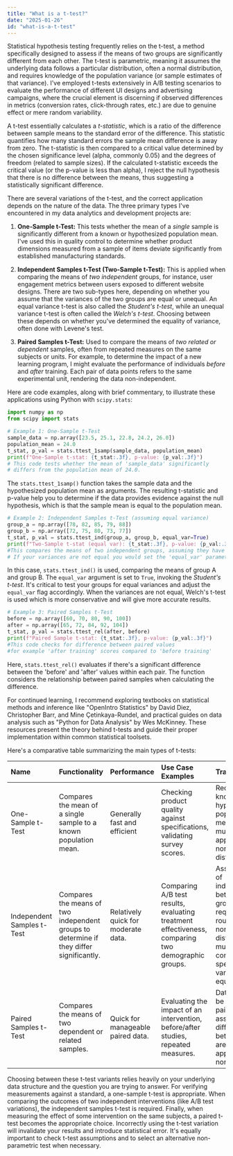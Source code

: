 ```yaml
---
title: "What is a t-test?"
date: "2025-01-26"
id: "what-is-a-t-test"
---
```


Statistical hypothesis testing frequently relies on the t-test, a method specifically designed to assess if the means of two groups are significantly different from each other. The t-test is parametric, meaning it assumes the underlying data follows a particular distribution, often a normal distribution, and requires knowledge of the population variance (or sample estimates of that variance). I've employed t-tests extensively in A/B testing scenarios to evaluate the performance of different UI designs and advertising campaigns, where the crucial element is discerning if observed differences in metrics (conversion rates, click-through rates, etc.) are due to genuine effect or mere random variability.

A t-test essentially calculates a *t-statistic*, which is a ratio of the difference between sample means to the standard error of the difference. This statistic quantifies how many standard errors the sample mean difference is away from zero. The t-statistic is then compared to a critical value determined by the chosen significance level (alpha, commonly 0.05) and the degrees of freedom (related to sample sizes). If the calculated t-statistic exceeds the critical value (or the p-value is less than alpha), I reject the null hypothesis that there is no difference between the means, thus suggesting a statistically significant difference.

There are several variations of the t-test, and the correct application depends on the nature of the data. The three primary types I've encountered in my data analytics and development projects are:

1.  **One-Sample t-Test:** This tests whether the mean of a *single* sample is significantly different from a known or hypothesized population mean. I've used this in quality control to determine whether product dimensions measured from a sample of items deviate significantly from established manufacturing standards.

2.  **Independent Samples t-Test (Two-Sample t-Test):** This is applied when comparing the means of *two independent* groups, for instance, user engagement metrics between users exposed to different website designs. There are two sub-types here, depending on whether you assume that the variances of the two groups are equal or unequal. An equal variance t-test is also called the *Student's t-test*, while an unequal variance t-test is often called the *Welch's t-test*. Choosing between these depends on whether you've determined the equality of variance, often done with Levene's test.

3.  **Paired Samples t-Test:** Used to compare the means of *two related or dependent* samples, often from repeated measures on the same subjects or units. For example, to determine the impact of a new learning program, I might evaluate the performance of individuals *before* and *after* training. Each pair of data points refers to the same experimental unit, rendering the data non-independent.

Here are code examples, along with brief commentary, to illustrate these applications using Python with `scipy.stats`:

```python
import numpy as np
from scipy import stats

# Example 1: One-Sample t-Test
sample_data = np.array([23.5, 25.1, 22.8, 24.2, 26.0])
population_mean = 24.0
t_stat, p_val = stats.ttest_1samp(sample_data, population_mean)
print(f"One-Sample t-stat: {t_stat:.3f}, p-value: {p_val:.3f}")
# This code tests whether the mean of 'sample_data' significantly
# differs from the population mean of 24.0.
```

The `stats.ttest_1samp()` function takes the sample data and the hypothesized population mean as arguments. The resulting t-statistic and p-value help you to determine if the data provides evidence against the null hypothesis, which is that the sample mean is equal to the population mean.

```python
# Example 2: Independent Samples t-Test (assuming equal variance)
group_a = np.array([78, 82, 85, 79, 88])
group_b = np.array([72, 75, 80, 73, 77])
t_stat, p_val = stats.ttest_ind(group_a, group_b, equal_var=True)
print(f"Two-Sample t-stat (equal var): {t_stat:.3f}, p-value: {p_val:.3f}")
#This compares the means of two independent groups, assuming they have equal variances.
# If your variances are not equal you would set the 'equal_var' parameter to False
```

In this case, `stats.ttest_ind()` is used, comparing the means of group A and group B. The `equal_var` argument is set to `True`, invoking the *Student's t-test*. It's critical to test your groups for equal variances and adjust the `equal_var` flag accordingly. When the variances are not equal, Welch's t-test is used which is more conservative and will give more accurate results.

```python
# Example 3: Paired Samples t-Test
before = np.array([60, 70, 80, 90, 100])
after = np.array([65, 72, 84, 92, 104])
t_stat, p_val = stats.ttest_rel(after, before)
print(f"Paired Sample t-stat: {t_stat:.3f}, p-value: {p_val:.3f}")
#This code checks for difference between paired values
#for example 'after training' scores compared to 'before training'
```

Here, `stats.ttest_rel()` evaluates if there's a significant difference between the 'before' and 'after' values within each pair. The function considers the relationship between paired samples when calculating the difference.

For continued learning, I recommend exploring textbooks on statistical methods and inference like "OpenIntro Statistics" by David Diez, Christopher Barr, and Mine Çetinkaya-Rundel, and practical guides on data analysis such as "Python for Data Analysis" by Wes McKinney. These resources present the theory behind t-tests and guide their proper implementation within common statistical toolsets.

Here's a comparative table summarizing the main types of t-tests:

| Name                       | Functionality                                                                            | Performance                      | Use Case Examples                                                                  | Trade-offs                                                                                           |
| :------------------------- | :--------------------------------------------------------------------------------------- | :--------------------------------- | :----------------------------------------------------------------------------------- | :--------------------------------------------------------------------------------------------------- |
| One-Sample t-Test          | Compares the mean of a single sample to a known population mean.                          | Generally fast and efficient       | Checking product quality against specifications, validating survey scores.          | Requires a known (or hypothesized) population mean; data must approximate a normal distribution.        |
| Independent Samples t-Test | Compares the means of two independent groups to determine if they differ significantly.  | Relatively quick for moderate data. | Comparing A/B test results, evaluating treatment effectiveness, comparing two demographic groups. | Assumption of independence between groups, requires roughly normal distributions; must correctly specify variance equality |
| Paired Samples t-Test      | Compares the means of two dependent or related samples.                                 | Quick for manageable paired data.  | Evaluating the impact of an intervention, before/after studies, repeated measures.    | Data needs to be naturally paired; assumes differences between pairs are approximately normal.         |

Choosing between these t-test variants relies heavily on your underlying data structure and the question you are trying to answer. For verifying measurements against a standard, a one-sample t-test is appropriate. When comparing the outcomes of two independent interventions (like A/B test variations), the independent samples t-test is required. Finally, when measuring the effect of some intervention on the same subjects, a paired t-test becomes the appropriate choice.  Incorrectly using the t-test variation will invalidate your results and introduce statistical error.  It's equally important to check t-test assumptions and to select an alternative non-parametric test when necessary.
